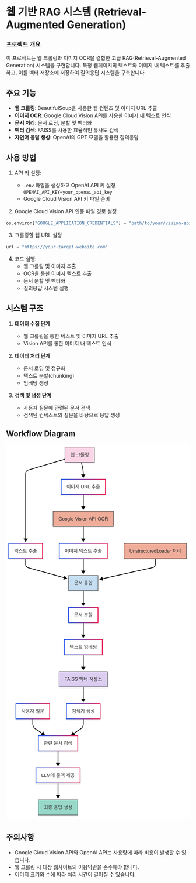 # 웹 기반 RAG 시스템 (Retrieval-Augmented Generation)

### 프로젝트 개요

이 프로젝트는 웹 크롤링과 이미지 OCR을 결합한 고급 RAG(Retrieval-Augmented Generation) 시스템을 구현합니다. 특정 웹페이지의 텍스트와 이미지 내 텍스트를 추출하고, 이를 벡터 저장소에 저장하여 질의응답 시스템을 구축합니다.

## 주요 기능

- **웹 크롤링**: BeautifulSoup을 사용한 웹 컨텐츠 및 이미지 URL 추출
- **이미지 OCR**: Google Cloud Vision API를 사용한 이미지 내 텍스트 인식
- **문서 처리**: 문서 로딩, 분할 및 벡터화
- **벡터 검색**: FAISS를 사용한 효율적인 유사도 검색
- **자연어 응답 생성**: OpenAI의 GPT 모델을 활용한 질의응답

## 사용 방법

1. API 키 설정:
   - `.env` 파일을 생성하고 OpenAI API 키 설정 `OPENAI_API_KEY=your_openai_api_key`
   - Google Cloud Vision API 키 파일 준비

2. Google Cloud Vision API 인증 파일 경로 설정
```python
os.environ["GOOGLE_APPLICATION_CREDENTIALS"] = "path/to/your/vision-api-key.json"
```

3. 크롤링할 웹 URL 설정
```python
url = "https://your-target-website.com"
```

4. 코드 실행:
   - 웹 크롤링 및 이미지 추출
   - OCR을 통한 이미지 텍스트 추출
   - 문서 분할 및 벡터화
   - 질의응답 시스템 실행

## 시스템 구조

1. **데이터 수집 단계**
   - 웹 크롤링을 통한 텍스트 및 이미지 URL 추출
   - Vision API를 통한 이미지 내 텍스트 인식

2. **데이터 처리 단계**
   - 문서 로딩 및 정규화
   - 텍스트 분할(chunking)
   - 임베딩 생성

3. **검색 및 생성 단계**
   - 사용자 질문에 관련된 문서 검색
   - 검색된 컨텍스트와 질문을 바탕으로 응답 생성

## Workflow Diagram
![Workflow Diagram](./workflow%20diagram.png)

## 주의사항

- Google Cloud Vision API와 OpenAI API는 사용량에 따라 비용이 발생할 수 있습니다.
- 웹 크롤링 시 대상 웹사이트의 이용약관을 준수해야 합니다.
- 이미지 크기와 수에 따라 처리 시간이 길어질 수 있습니다.